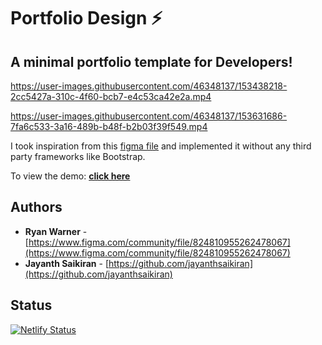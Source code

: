 # Portfolio Design ⚡️ 

## A minimal portfolio template for Developers!

https://user-images.githubusercontent.com/46348137/153438218-2cc5427a-310c-4f60-bcb7-e4c53ca42e2a.mp4

https://user-images.githubusercontent.com/46348137/153631686-7fa6c533-3a16-489b-b48f-b2b03f39f549.mp4


I took inspiration from this [figma file](https://www.figma.com/community/file/824810955262478067) and implemented it without any third party frameworks like Bootstrap.

To view the demo: **[click here](https://jayanthsaikiran-portfolio-template.netlify.app/)**

## Authors
- **Ryan Warner** - [https://www.figma.com/community/file/824810955262478067](https://www.figma.com/community/file/824810955262478067)
- **Jayanth Saikiran** - [https://github.com/jayanthsaikiran](https://github.com/jayanthsaikiran)

## Status
[![Netlify Status](https://api.netlify.com/api/v1/badges/91cea981-59e2-443c-b5b8-5d49a4b0b453/deploy-status)](https://app.netlify.com/sites/jayanthsaikiran-portfolio-template/deploys)

